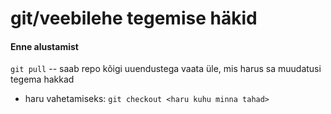 # git/veebilehe tegemise häkid

#### Enne alustamist
`git pull`   -- saab repo kõigi uuendustega
vaata üle, mis harus sa muudatusi tegema hakkad
- haru vahetamiseks: `git checkout <haru kuhu minna tahad>`
